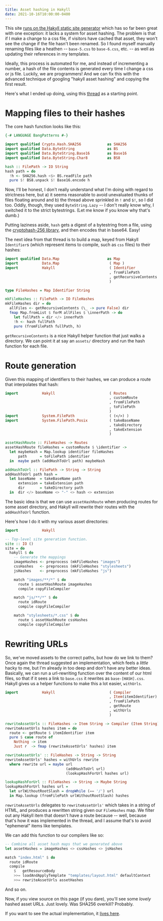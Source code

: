 ```yaml
---
title: Asset hashing in Hakyll
date: 2021-10-16T10:00:00-0400
---
```


This site [runs on the Hakyll static site generator][hakyll] which has
so far been great with one exception: it lacks a system for asset
hashing. The problem is that if I make a change to a css file, if
visitors have cached that asset, they won't see the change if the file
hasn't been renamed. So I found myself manually renaming files like a
heathen -- `base-5.css` to `base-6.css`, etc. -- as well as updating
their references in my templates.

Ideally, this process is automated for me, and instead of incrementing
a number, a hash of the file contents is generated every time I change
a css or js file. Luckily, we are programmers! And we can fix this
with the advanced technique of googling "hakyll asset hashing" and
copying the first result.

Here's what I ended up doing, using this [thread][thread] as a
starting point.

# Mapping files to their hashes

The core hash function looks like this:

```haskell
{-# LANGUAGE BangPatterns #-}

import qualified Crypto.Hash.SHA256            as SHA256
import qualified Data.ByteString               as BS
import qualified Data.ByteString.Base16        as Base16
import qualified Data.ByteString.Char8         as BS8

hash :: FilePath -> IO String
hash path = do
  !h <- SHA256.hash <$> BS.readFile path
  pure $! BS8.unpack $! Base16.encode h
```

Now, I'll be honest, I don't really understand what I'm doing with
regard to strictness here, but a) it seems reasonable to avoid
unevaluated thunks of files floating around and b) the thread above
sprinkled in `!` and `$!`, so I did too. Oddly, though, they used
`ByteString.Lazy` -- I don't really know why, I switched it to the
strict bytestrings. (Let me know if you know why that's dumb.)

Putting laziness aside, `hash` gets a digest of a bytestring from a
file, using the [cryptohash-256 library][sha256], and then encodes
that in base64. Easy!

The next idea from that thread is to build a map, keyed from Hakyll
`Identifier`s (which represent items to compile, such as `css` files)
to their hashes:

```haskell
import qualified Data.Map                      as Map
import           Data.Map                       ( Map )
import           Hakyll                         ( Identifier
                                                , fromFilePath
                                                , getRecursiveContents
                                                )

type FileHashes = Map Identifier String

mkFileHashes :: FilePath -> IO FileHashes
mkFileHashes dir = do
  allFiles <- getRecursiveContents (\_ -> pure False) dir
  fmap Map.fromList $ forM allFiles $ \innerPath -> do
    let fullPath = dir </> innerPath
    !h <- hash fullPath
    pure (fromFilePath fullPath, h)
```

`getRecursiveContents` is a nice Hakyll helper function that just
walks a directory. We can point it at say an `assets/` directory and
run the hash function for each file.

# Route generation

Given this mapping of identifiers to their hashes, we can produce a
route that interpolates that hash:

```haskell
import           Hakyll                         ( Routes
                                                , customRoute
                                                , fromFilePath
                                                , toFilePath
                                                )
import           System.FilePath                ( (</>) )
import           System.FilePath.Posix          ( takeBaseName
                                                , takeDirectory
                                                , takeExtension
                                                )

assetHashRoute :: FileHashes -> Routes
assetHashRoute fileHashes = customRoute $ \identifier ->
  let maybeHash = Map.lookup identifier fileHashes
      path      = toFilePath identifier
  in  maybe path (addHashToUrl path) maybeHash

addHashToUrl :: FilePath -> String -> String
addHashToUrl path hash =
  let baseName  = takeBaseName path
      extension = takeExtension path
      dir       = takeDirectory path
  in  dir </> baseName <> "-" <> hash <> extension
```

The basic idea is that we can use `assetHashRoute` when producing
routes for some asset directory, and Hakyll will rewrite their routes
with the `addHashToUrl` function.

Here's how I do it with my various asset directories:

```haskell
import           Hakyll

-- Top-level site generation function.
site :: IO ()
site = do
  hakyll $ do
    -- Generate the mappings
    imageHashes <- preprocess (mkFileHashes "images")
    cssHashes   <- preprocess (mkFileHashes "stylesheets")
    jsHashes    <- preprocess (mkFileHashes "js")

    match "images/**/*" $ do
      route $ assetHashRoute imageHashes
      compile copyFileCompiler

    match "js/**/*" $ do
      route idRoute
      compile copyFileCompiler

    match "stylesheets/*.css" $ do
      route $ assetHashRoute cssHashes
      compile copyFileCompiler
```

# Rewriting URLs

So, we've moved assets to the correct paths, but how do we link to
them? Once again the thread suggested an implementation, which feels a
_little_ hacky to me, but I'm already in too deep and don't have any
better ideas. Basically, we can run a url-rewriting function over the
content of our html files, so that if it sees a link to `base.css` it
rewrites as `base-[HASH].css`. Hakyll gives us a helper functions to
make this a lot easier, `withUrls`.

```haskell
import           Hakyll                         ( Compiler
                                                , Item(itemIdentifier)
                                                , fromFilePath
                                                , getRoute
                                                , withUrls
                                                )

rewriteAssetUrls :: FileHashes -> Item String -> Compiler (Item String)
rewriteAssetUrls hashes item = do
  route <- getRoute $ itemIdentifier item
  pure $ case route of
    Nothing -> item
    Just r  -> fmap (rewriteAssetUrls' hashes) item

rewriteAssetUrls' :: FileHashes -> String -> String
rewriteAssetUrls' hashes = withUrls rewrite
  where rewrite url = maybe url
                            (addHashToUrl url)
                            (lookupHashForUrl hashes url)

lookupHashForUrl :: FileHashes -> String -> Maybe String
lookupHashForUrl hashes url = 
  let urlWithoutRootSlash = dropWhile (== '/') url
  in Map.lookup (fromFilePath urlWithoutRootSlash) hashes
```

`rewriteAssetUrls` delegates to `rewriteAssetUrls'` which takes in a
string of HTML, and produces a rewritten string given our `FileHashes`
map. We filter out any Hakyll item that doesn't have a route because
-- well, because that's how it was implemented in the thread, and I
assume that's to avoid "ephemeral" items like templates.

We can add this function to our compilers like so:

```haskell
-- Combine all asset hash maps that we generated above
let assetHashes = imageHashes <> cssHashes <> jsHashes

match "index.html" $ do
  route idRoute
  compile
    $   getResourceBody
    >>= loadAndApplyTemplate "templates/layout.html" defaultContext
    >>= rewriteAssetUrls assetHashes
```

And so on.

Now, if you view source on this page (if you dare), you'll see some
_lovely_ hashed asset URLs. Just lovely. Was SHA256 overkill?
Probably.

If you want to see the actual implementation, it [lives here][assethashing].

[hakyll]: /j/2021/01/17-this-site.html
[thread]: https://groups.google.com/g/hakyll/c/zdkQlDsj9lQ
[sha256]: https://hackage.haskell.org/package/cryptohash-sha256-0.11.102.1/docs/Crypto-Hash-SHA256.html#g:3
[assethashing]: https://github.com/mjhoy/mikey.bike/blob/19aef0201224aad616a4c5977b10e930451dc17f/src/AssetHashing.hs
